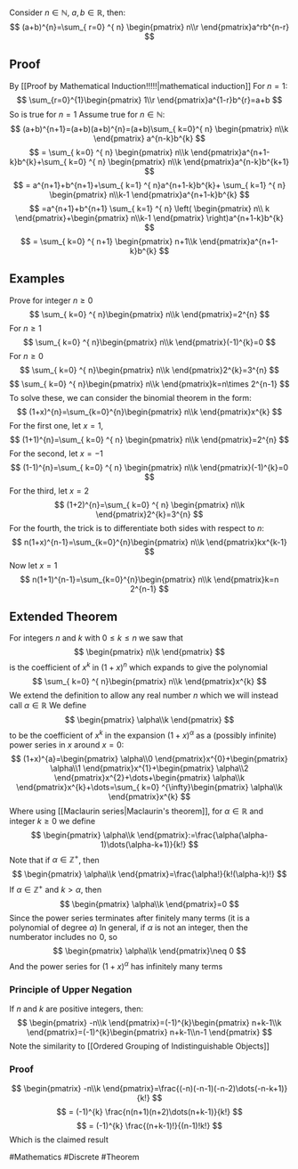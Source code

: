 Consider $n\in\mathbb{N}$, $a,b\in\mathbb{R}$, then:
$$
(a+b)^{n}=\sum_{ r=0} ^{ n}  \begin{pmatrix}
n\\r
\end{pmatrix}a^rb^{n-r}
$$
## Proof
By [[Proof by Mathematical Induction!!!!!|mathematical induction]]
For $n=1$:
$$
\sum_{r=0}^{1}\begin{pmatrix}
1\\r
\end{pmatrix}a^{1-r}b^{r}=a+b
$$
So is true for $n=1$ 
Assume true for $n\in\mathbb{N}$:
$$
(a+b)^{n+1}=(a+b)(a+b)^{n}=(a+b)\sum_{ k=0}^{ n} \begin{pmatrix}
n\\k
\end{pmatrix}  a^{n-k}b^{k}
$$
$$
= \sum_{ k=0} ^{ n}  \begin{pmatrix}
n\\k
\end{pmatrix}a^{n+1-k}b^{k}+\sum_{ k=0} ^{ n}  \begin{pmatrix}
n\\k
\end{pmatrix}a^{n-k}b^{k+1}
$$
$$
 = a^{n+1}+b^{n+1}+\sum_{ k=1} ^{ n}a^{n+1-k}b^{k}+  \sum_{ k=1} ^{ n}  \begin{pmatrix}
n\\k-1
\end{pmatrix}a^{n+1-k}b^{k}
$$
$$
=a^{n+1}+b^{n+1} \sum_{ k=1} ^{ n}  \left( \begin{pmatrix}
n\\ k
\end{pmatrix}+\begin{pmatrix}
n\\k-1
\end{pmatrix} \right)a^{n+1-k}b^{k}
$$
$$
= \sum_{ k=0} ^{ n+1}  \begin{pmatrix}
n+1\\k
\end{pmatrix}a^{n+1-k}b^{k}
$$
## Examples
Prove for integer $n\geq 0$
$$
\sum_{ k=0} ^{ n}\begin{pmatrix}
n\\k
\end{pmatrix}=2^{n}  
$$
For $n\geq 1$
$$
\sum_{ k=0} ^{ n}\begin{pmatrix}
n\\k
\end{pmatrix}(-1)^{k}=0
$$
For $n\geq 0$
$$
\sum_{ k=0} ^{ n}\begin{pmatrix}
n\\k
\end{pmatrix}2^{k}=3^{n}  
$$
$$
\sum_{ k=0} ^{ n}\begin{pmatrix}
n\\k
\end{pmatrix}k=n\times 2^{n-1}
$$
To solve these, we can consider the binomial theorem in the form:
$$
(1+x)^{n}=\sum_{k=0}^{n}\begin{pmatrix}
n\\k
\end{pmatrix}x^{k}
$$
For the first one, let $x=1$,
$$
(1+1)^{n}=\sum_{ k=0} ^{ n}  \begin{pmatrix}
n\\k
\end{pmatrix}=2^{n}
$$
For the second, let $x=-1$
$$
(1-1)^{n}=\sum_{ k=0} ^{ n}  \begin{pmatrix}
n\\k
\end{pmatrix}(-1)^{k}=0
$$
For the third, let $x=2$
$$
(1+2)^{n}=\sum_{ k=0} ^{ n}  \begin{pmatrix}
n\\k
\end{pmatrix}2^{k}=3^{n}
$$
For the fourth, the trick is to differentiate both sides with respect to $n$:
$$
n(1+x)^{n-1}=\sum_{k=0}^{n}\begin{pmatrix}
n\\k
\end{pmatrix}kx^{k-1}
$$
Now let $x=1$
$$
n(1+1)^{n-1}=\sum_{k=0}^{n}\begin{pmatrix}
n\\k
\end{pmatrix}k=n 2^{n-1}
$$
## Extended Theorem
For integers $n$ and $k$ with $0\leq k\leq n$ we saw that
$$
\begin{pmatrix}
n\\k
\end{pmatrix}
$$
is the coefficient of $x^{k}$ in $(1+x)^{n}$ which expands to give the polynomial
$$
\sum_{ k=0} ^{ n}\begin{pmatrix}
n\\k
\end{pmatrix}x^{k}
$$
We extend the definition to allow any real number $n$ which we will instead call $\alpha \in\mathbb{R}$
We define
$$
\begin{pmatrix}
\alpha\\k
\end{pmatrix}
$$
to be the coefficient of $x^{k}$ in the expansion $(1+x)^{\alpha}$ as a (possibly infinite) power series in $x$ around $x=0$:
$$
(1+x)^{a}=\begin{pmatrix}
\alpha\\0
\end{pmatrix}x^{0}+\begin{pmatrix}
\alpha\\1
\end{pmatrix}x^{1}+\begin{pmatrix}
\alpha\\2
\end{pmatrix}x^{2}+\dots+\begin{pmatrix}
\alpha\\k
\end{pmatrix}x^{k}+\dots=\sum_{ k=0} ^{\infty}\begin{pmatrix}
\alpha\\k
\end{pmatrix}x^{k}  
$$
Where using [[Maclaurin series|Maclaurin's theorem]], for $\alpha \in\mathbb{R}$ and integer $k\geq 0$ we define
$$
\begin{pmatrix}
\alpha\\k
\end{pmatrix}:=\frac{\alpha(\alpha-1)\dots(\alpha-k+1)}{k!}
$$
Note that if $\alpha \in\mathbb{Z}^+$, then
$$
\begin{pmatrix}
\alpha\\k
\end{pmatrix}=\frac{\alpha!}{k!(\alpha-k)!}
$$
If $\alpha \in\mathbb{Z}^+$ and $k>\alpha$, then
$$
\begin{pmatrix}
\alpha\\k
\end{pmatrix}=0
$$
Since the power series terminates after finitely many terms (it is a polynomial of degree $\alpha$)
In general, if $\alpha$ is not an integer, then the numberator includes no $\hspace{0pt}0$, so
$$
\begin{pmatrix}
\alpha\\k
\end{pmatrix}\neq 0
$$
And the power series for $(1+x)^{\alpha}$ has infinitely many terms
### Principle of Upper Negation
If $n$ and $k$ are positive integers, then:
$$
\begin{pmatrix}
-n\\k
\end{pmatrix}=(-1)^{k}\begin{pmatrix}
n+k-1\\k
\end{pmatrix}=(-1)^{k}\begin{pmatrix}
n+k-1\\n-1
\end{pmatrix}
$$
Note the similarity to [[Ordered Grouping of Indistinguishable Objects]]
### Proof
$$
\begin{pmatrix}
-n\\k
\end{pmatrix}=\frac{(-n)(-n-1)(-n-2)\dots(-n-k+1)}{k!}
$$
$$
= (-1)^{k} \frac{n(n+1)(n+2)\dots(n+k-1)}{k!}
$$
$$
= (-1)^{k} \frac{(n+k-1)!}{(n-1)!k!}
$$
Which is the claimed result

#Mathematics #Discrete #Theorem 